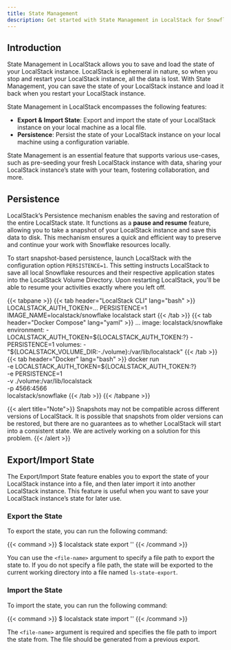 ```yaml
---
title: State Management
description: Get started with State Management in LocalStack for Snowflake
---
```




## Introduction

State Management in LocalStack allows you to save and load the state of your LocalStack instance. LocalStack is ephemeral in nature, so when you stop and restart your LocalStack instance, all the data is lost. With State Management, you can save the state of your LocalStack instance and load it back when you restart your LocalStack instance.

State Management in LocalStack encompasses the following features:

- **Export & Import State**: Export and import the state of your LocalStack instance on your local machine as a local file.
- **Persistence**: Persist the state of your LocalStack instance on your local machine using a configuration variable.

State Management is an essential feature that supports various use-cases, such as pre-seeding your fresh LocalStack instance with data, sharing your LocalStack instance’s state with your team, fostering collaboration, and more.

## Persistence

LocalStack’s Persistence mechanism enables the saving and restoration of the entire LocalStack state. It functions as a **pause and resume** feature, allowing you to take a snapshot of your LocalStack instance and save this data to disk. This mechanism ensures a quick and efficient way to preserve and continue your work with Snowflake resources locally.

To start snapshot-based persistence, launch LocalStack with the configuration option `PERSISTENCE=1`. This setting instructs LocalStack to save all local Snowflake resources and their respective application states into the LocalStack Volume Directory. Upon restarting LocalStack, you'll be able to resume your activities exactly where you left off.

{{< tabpane >}}
{{< tab header="LocalStack CLI" lang="bash" >}}
LOCALSTACK_AUTH_TOKEN=... PERSISTENCE=1 IMAGE_NAME=localstack/snowflake localstack start
{{< /tab >}}
{{< tab header="Docker Compose" lang="yaml" >}}
    ...
    image: localstack/snowflake
    environment:
      - LOCALSTACK_AUTH_TOKEN=${LOCALSTACK_AUTH_TOKEN:?}
      - PERSISTENCE=1
    volumes:
      - "${LOCALSTACK_VOLUME_DIR:-./volume}:/var/lib/localstack"
{{< /tab >}}
{{< tab header="Docker" lang="bash" >}}
docker run \
  -e LOCALSTACK_AUTH_TOKEN=${LOCALSTACK_AUTH_TOKEN:?} \
  -e PERSISTENCE=1 \
  -v ./volume:/var/lib/localstack \
  -p 4566:4566 \
  localstack/snowflake
{{< /tab >}}
{{< /tabpane >}}

{{< alert title="Note">}}
Snapshots may not be compatible across different versions of LocalStack.
It is possible that snapshots from older versions can be restored, but there are no guarantees as to whether LocalStack will start into a consistent state.
We are actively working on a solution for this problem.
{{< /alert >}}

## Export/Import State

The Export/Import State feature enables you to export the state of your LocalStack instance into a file, and then later import it into another LocalStack instance. This feature is useful when you want to save your LocalStack instance’s state for later use.

### Export the State

To export the state, you can run the following command:

{{< command >}}
$ localstack state export '<file-name>'
{{< /command >}}

You can use the `<file-name>` argument to specify a file path to export the state to. If you do not specify a file path, the state will be exported to the current working directory into a file named `ls-state-export`.

### Import the State

To import the state, you can run the following command:

{{< command >}}
$ localstack state import '<file-name>'
{{< /command >}}

The `<file-name>` argument is required and specifies the file path to import the state from. The file should be generated from a previous export.
